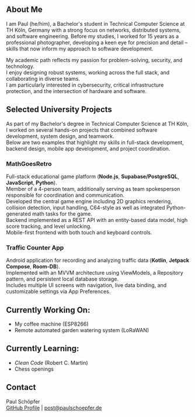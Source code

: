 ## About Me

I am Paul (he/him), a Bachelor's student in Technical Computer Science at TH Köln, Germany with a strong focus on networks, distributed systems, and software engineering.
Before my studies, I worked for 15 years as a professional photographer, developing a keen eye for precision and detail – skills that now inform my approach to software development.  

My academic path reflects my passion for problem-solving, security, and technology.  
I enjoy designing robust systems, working across the full stack, and collaborating in diverse teams.  
I am particularly interested in cybersecurity, critical infrastructure protection, and the intersection of hardware and software.

## Selected University Projects

As part of my Bachelor's degree in Technical Computer Science at TH Köln, I worked on several hands-on projects that combined software development, system design, and teamwork.  
Below are two examples that highlight my skills in full-stack development, backend design, mobile app development, and project coordination.

### MathGoesRetro
Full-stack educational game platform (**Node.js**, **Supabase/PostgreSQL**, **JavaScript**, **Python**).  
Member of a 4-person team, additionally serving as team spokesperson responsible for coordination and communication.  
Developed the central game engine including 2D graphics rendering, collision detection, input handling, C64-style as well as integrated Python-generated math tasks for the game.  
Backend implemented as a REST API with an entity-based data model, high score tracking, and level unlocking.  
Mobile-first frontend with both touch and keyboard controls.

### Traffic Counter App
Android application for recording and analyzing traffic data (**Kotlin**, **Jetpack Compose**, **Room-DB**).  
Implemented with an MVVM architecture using ViewModels, a Repository pattern, and persistent local database storage.  
Includes multiple UI screens with navigation, live data binding, and customizable settings via App Preferences.

## Currently Working On:
- My coffee machine (ESP8266)
- Remote automated garden watering system (LoRaWAN)

## Currently Learning:
- *Clean Code* (Robert C. Martin)
- Chess openings

## Contact
Paul Schöpfer  
[GitHub Profile](https://github.com/polpoPID) | post@paulschoepfer.de
